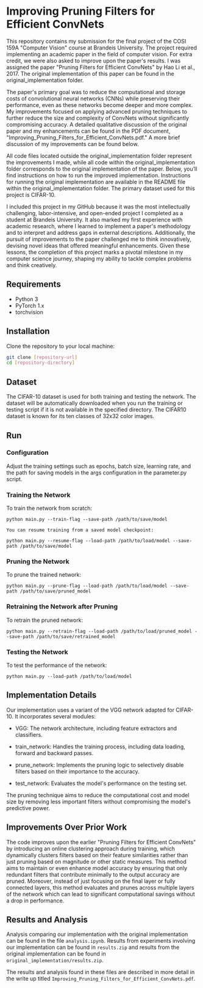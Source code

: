 # Improving Pruning Filters for Efficient ConvNets

This repository contains my submission for the final project of the COSI 159A "Computer Vision" course at Brandeis University. The project required implementing an academic paper in the field of computer vision. For extra credit, we were also asked to improve upon the paper's results. I was assigned the paper "Pruning Filters for Efficient ConvNets" by Hao Li et al., 2017. The original implementation of this paper can be found in the original_implementation folder.

The paper's primary goal was to reduce the computational and storage costs of convolutional neural networks (CNNs) while preserving their performance, even as these networks become deeper and more complex. My improvements focused on applying advanced pruning techniques to further reduce the size and complexity of ConvNets without significantly compromising accuracy. A detailed qualitative discussion of the original paper and my enhancements can be found in the PDF document, "Improving_Pruning_Filters_for_Efficient_ConvNets.pdf." A more brief discussion of my improvements can be found below.

All code files located outside the original_implementation folder represent the improvements I made, while all code within the original_implementation folder corresponds to the original implementation of the paper. Below, you’ll find instructions on how to run the improved implementation. Instructions for running the original implementation are available in the README file within the original_implementation folder. The primary dataset used for this project is CIFAR-10.

I included this project in my GitHub because it was the most intellectually challenging, labor-intensive, and open-ended project I completed as a student at Brandeis University. It also marked my first experience with academic research, where I learned to implement a paper's methodology and to interpret and address gaps in external descriptions. Additionally, the pursuit of improvements to the paper challenged me to think innovatively, devising novel ideas that offered meaningful enhancements. Given these lessons, the completion of this project marks a pivotal milestone in my computer science journey, shaping my ability to tackle complex problems and think creatively.

## Requirements

- Python 3
- PyTorch 1.x
- torchvision

## Installation

Clone the repository to your local machine:

```bash
git clone [repository-url]
cd [repository-directory]
```

## Dataset

The CIFAR-10 dataset is used for both training and testing the network. The dataset will be automatically downloaded when you run the training or testing script if it is not available in the specified directory. The CIFAR10 dataset is known for its ten classes of 32x32 color images.


## Run

### Configuration

Adjust the training settings such as epochs, batch size, learning rate, and the path for saving models in the args configuration in the parameter.py script.

### Training the Network

To train the network from scratch:

```
python main.py --train-flag --save-path /path/to/save/model
```

```
You can resume training from a saved model checkpoint:
```

```
python main.py --resume-flag --load-path /path/to/load/model --save-path /path/to/save/model
```

### Pruning the Network

To prune the trained network:

```
python main.py --prune-flag --load-path /path/to/load/model --save-path /path/to/save/pruned_model
```

### Retraining the Network after Pruning

To retrain the pruned network:

```
python main.py --retrain-flag --load-path /path/to/load/pruned_model --save-path /path/to/save/retrained_model
```

### Testing the Network

To test the performance of the network:

```
python main.py --load-path /path/to/load/model
```

## Implementation Details

Our implementation uses a variant of the VGG network adapted for CIFAR-10. It incorporates several modules:

- VGG: The network architecture, including feature extractors and classifiers.

- train_network: Handles the training process, including data loading, forward and backward passes.

- prune_network: Implements the pruning logic to selectively disable filters based on their importance to the accuracy.

- test_network: Evaluates the model's performance on the testing set.

The pruning technique aims to reduce the computational cost and model size by removing less important filters without compromising the model's predictive power.


## Improvements Over Prior Work
The code improves upon the earlier "Pruning Filters for Efficient ConvNets" by introducing an online clustering approach during training, which dynamically clusters 
filters based on their feature similarities rather than just pruning based on magnitude or other static measures. This method aims to maintain or even enhance model 
accuracy by ensuring that only redundant filters that contribute minimally to the output accuracy are pruned. Moreover, instead of just focusing on the final layer or
fully connected layers, this method evaluates and prunes across multiple layers of the network which can lead to significant computational savings without a drop in performance.


## Results and Analysis
Analysis comparing our implementation with the original implementation can be found in the file `analysis.ipynb`. Results from experiments involving our implementation can be found in `results.zip` and results from the original implementation can be found in `original_implementation/results.zip`.

The results and analysis found in these files are described in more detail in the write up titled `Improving_Pruning_Filters_for_Efficient_ConvNets.pdf`.
